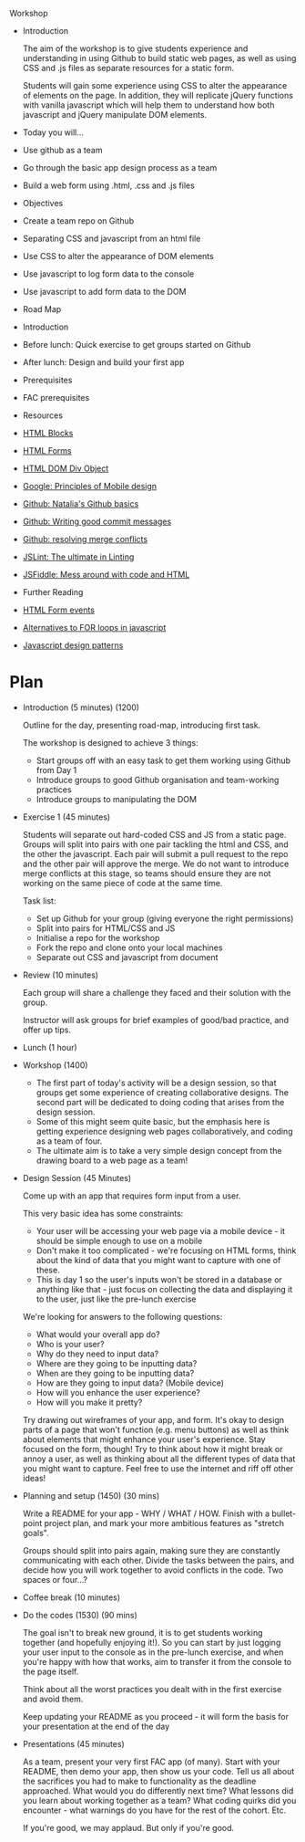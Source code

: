 Workshop

+ Introduction

  The aim of the workshop is to give students experience and understanding in using Github to build static web pages, as well as using CSS and .js files as separate resources for a static form.

  Students will gain some experience using CSS to alter the appearance of elements on the page. In addition, they will replicate jQuery functions with vanilla javascript which will help them to understand how both javascript and jQuery manipulate DOM elements.

+ Today you will...
 + Use github as a team
 + Go through the basic app design process as a team
 + Build a web form using .html, .css and .js files  


+ Objectives
 + Create a team repo on Github
 + Separating CSS and javascript from an html file
 + Use CSS to alter the appearance of DOM elements
 + Use javascript to log form data to the console
 + Use javascript to add form data to the DOM


+ Road Map
 + Introduction
 + Before lunch: Quick exercise to get groups started on Github
 + After lunch: Design and build your first app


+ Prerequisites
 + FAC prerequisites


+ Resources
 + [HTML Blocks](http://www.w3schools.com/html/html_blocks.asp)
 + [HTML Forms](http://www.w3schools.com/tags/tag_form.asp)
 + [HTML DOM Div Object](http://www.w3schools.com/jsref/dom_obj_div.asp)
 + [Google: Principles of Mobile design](https://www.thinkwithgoogle.com/intl/en-gb/)
 + [Github: Natalia's Github basics](https://github.com/NataliaLKB/learn-git-basics)
 + [Github: Writing good commit messages](https://github.com/erlang/otp/wiki/Writing-good-commit-messages)
 + [Github: resolving merge conflicts](https://help.github.com/articles/resolving-a-merge-conflict-from-the-command-line/)
 + [JSLint: The ultimate in Linting](http://www.jslint.com/)
 + [JSFiddle: Mess around with code and HTML](https://jsfiddle.net/)

+ Further Reading
 + [HTML Form events](http://www.w3schools.com/tags/ref_eventattributes.asp)
 + [Alternatives to FOR loops in javascript](http://james.padolsey.com/javascript/looping-in-javascript/)
 + [Javascript design patterns](http://www.addyosmani.com/resources/essentialjsdesignpatterns/book/)


# Plan
 + Introduction (5 minutes) (1200)

   Outline for the day, presenting road-map, introducing first task.

   The workshop is designed to achieve 3 things:
   + Start groups off with an easy task to get them working using Github from Day 1
   + Introduce groups to good Github organisation and team-working practices
   + Introduce groups to manipulating the DOM


 + Exercise 1 (45 minutes)

   Students will separate out hard-coded CSS and JS from a static page. Groups will split into pairs with one pair tackling the html and CSS, and the other the javascript. Each pair will submit a pull request to the repo and the other pair will approve the merge. We do not want to introduce merge conflicts at this stage, so teams should ensure they are not working on the same piece of code at the same time.  

   Task list:
   + Set up Github for your group (giving everyone the right permissions)
   + Split into pairs for HTML/CSS and JS
   + Initialise a repo for the workshop
   + Fork the repo and clone onto your local machines
   + Separate out CSS and javascript from document


 + Review (10 minutes)

   Each group will share a challenge they faced and their solution with the group.

   Instructor will ask groups for brief examples of good/bad practice, and offer up tips.  

 + Lunch (1 hour)

 + Workshop (1400)

   + The first part of today's activity will be a design session, so that groups get some experience of creating collaborative designs. The second part will be dedicated to doing coding that arises from the design session.
   + Some of this might seem quite basic, but the emphasis here is getting experience designing web pages collaboratively, and coding as a team of four.
   + The ultimate aim is to take a very simple design concept from the drawing board to a web page as a team!


 + Design Session (45 Minutes)

   Come up with an app that requires form input from a user.  

   This very basic idea has some constraints:
   + Your user will be accessing your web page via a mobile device - it should be simple enough to use on a mobile
   + Don't make it too complicated - we're focusing on HTML forms, think about the kind of data that you might want to capture with one of these.
   + This is day 1 so the user's inputs won't be stored in a database or anything like that - just focus on collecting the data and displaying it to the user, just like the pre-lunch exercise  

   We're looking for answers to the following questions:
   + What would your overall app do?
   + Who is your user?
   + Why do they need to input data?
   + Where are they going to be inputting data?
   + When are they going to be inputting data?
   + How are they going to input data? (Mobile device)
   + How will you enhance the user experience?
   + How will you make it pretty?

   Try drawing out wireframes of your app, and form. It's okay to design parts of a page that won't function (e.g. menu buttons) as well as think about elements that might enhance your user's experience. Stay focused on the form, though! Try to think about how it might break or annoy a user, as well as thinking about all the different types of data that you might want to capture. Feel free to use the internet and riff off other ideas!


 + Planning and setup (1450) (30 mins)

   Write a README for your app - WHY / WHAT / HOW. Finish with a bullet-point project plan, and mark your more ambitious features as "stretch goals".

   Groups should split into pairs again, making sure they are constantly communicating with each other. Divide the tasks between the pairs, and decide how you will work together to avoid conflicts in the code. Two spaces or four...?

 + Coffee break (10 minutes)

 + Do the codes (1530) (90 mins)

   The goal isn't to break new ground, it is to get students working together (and hopefully enjoying it!). So you can start by just logging your user input to the console as in the pre-lunch exercise, and when you're happy with how that works, aim to transfer it from the console to the page itself.

   Think about all the worst practices you dealt with in the first exercise and avoid them.  

   Keep updating your README as you proceed - it will form the basis for your presentation at the end of the day

 + Presentations (45 minutes)

   As a team, present your very first FAC app (of many). Start with your README, then demo your app, then show us your code. Tell us all about the sacrifices you had to make to functionality as the deadline approached. What would you do differently next time? What lessons did you learn about working together as a team? What coding quirks did you encounter - what warnings do you have for the rest of the cohort. Etc.

   If you're good, we may applaud. But only if you're good.
